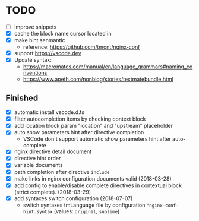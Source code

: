 # TODO

- [ ] improve snippets
- [x] cache the block name cursor located in
- [x] make hint senmantic
  - reference: <https://github.com/tmont/nginx-conf>
- [x] support <https://vscode.dev>
- [x] Update syntax:
	- <https://macromates.com/manual/en/language_grammars#naming_conventions>
	- <https://www.apeth.com/nonblog/stories/textmatebundle.html>

## Finished

- [x] automatic install vscode.d.ts
- [x] filter autocompletion items by checking context block
- [x] add location block param "location" and "upstream" placeholder
- [x] auto show parameters hint after directive completion
  - VSCode don't support automatic show parameters hint after auto-complete
- [x] nginx directive detail document
- [x] directive hint order
- [x] variable documents
- [x] path completion after directive `include`
- [x] make links in nginx configuration documents valid (2018-03-28)
- [x] add config to enable/disable complete directives in contextual block (strict complete). (2018-03-29)
- [x] add syntaxes switch configuration (2018-07-07)
	- switch syntaxes tmLanguage file by configuration `"nginx-conf-hint.syntax` (values: `original`, `sublime`)
